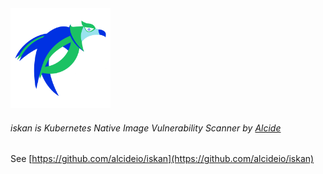 <img src="https://github.com/alcideio/iskan/raw/master/iskan.png" alt="skan" width="160"/>

###### iskan is Kubernetes Native Image Vulnerability Scanner by [Alcide](https://www.alcide.io)

See [https://github.com/alcideio/iskan](https://github.com/alcideio/iskan)